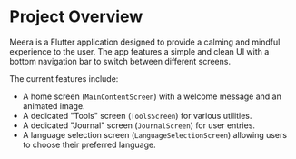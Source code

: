 # Project Overview

Meera is a Flutter application designed to provide a calming and mindful experience to the user. The app features a simple and clean UI with a bottom navigation bar to switch between different screens.

The current features include:
- A home screen (`MainContentScreen`) with a welcome message and an animated image.
- A dedicated "Tools" screen (`ToolsScreen`) for various utilities.
- A dedicated "Journal" screen (`JournalScreen`) for user entries.
- A language selection screen (`LanguageSelectionScreen`) allowing users to choose their preferred language.
